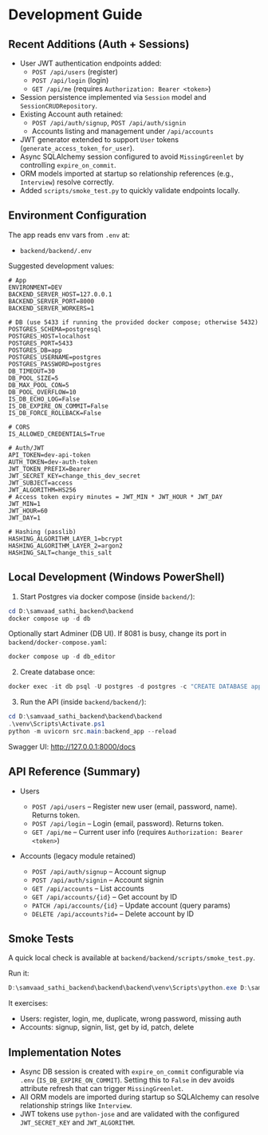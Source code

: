# Development Guide

## Recent Additions (Auth + Sessions)
- User JWT authentication endpoints added:
  - `POST /api/users` (register)
  - `POST /api/login` (login)
  - `GET /api/me` (requires `Authorization: Bearer <token>`)
- Session persistence implemented via `Session` model and `SessionCRUDRepository`.
- Existing Account auth retained:
  - `POST /api/auth/signup`, `POST /api/auth/signin`
  - Accounts listing and management under `/api/accounts`
- JWT generator extended to support `User` tokens (`generate_access_token_for_user`).
- Async SQLAlchemy session configured to avoid `MissingGreenlet` by controlling `expire_on_commit`.
- ORM models imported at startup so relationship references (e.g., `Interview`) resolve correctly.
- Added `scripts/smoke_test.py` to quickly validate endpoints locally.

## Environment Configuration
The app reads env vars from `.env` at:
- `backend/backend/.env`

Suggested development values:
```env
# App
ENVIRONMENT=DEV
BACKEND_SERVER_HOST=127.0.0.1
BACKEND_SERVER_PORT=8000
BACKEND_SERVER_WORKERS=1

# DB (use 5433 if running the provided docker compose; otherwise 5432)
POSTGRES_SCHEMA=postgresql
POSTGRES_HOST=localhost
POSTGRES_PORT=5433
POSTGRES_DB=app
POSTGRES_USERNAME=postgres
POSTGRES_PASSWORD=postgres
DB_TIMEOUT=30
DB_POOL_SIZE=5
DB_MAX_POOL_CON=5
DB_POOL_OVERFLOW=10
IS_DB_ECHO_LOG=False
IS_DB_EXPIRE_ON_COMMIT=False
IS_DB_FORCE_ROLLBACK=False

# CORS
IS_ALLOWED_CREDENTIALS=True

# Auth/JWT
API_TOKEN=dev-api-token
AUTH_TOKEN=dev-auth-token
JWT_TOKEN_PREFIX=Bearer
JWT_SECRET_KEY=change_this_dev_secret
JWT_SUBJECT=access
JWT_ALGORITHM=HS256
# Access token expiry minutes = JWT_MIN * JWT_HOUR * JWT_DAY
JWT_MIN=1
JWT_HOUR=60
JWT_DAY=1

# Hashing (passlib)
HASHING_ALGORITHM_LAYER_1=bcrypt
HASHING_ALGORITHM_LAYER_2=argon2
HASHING_SALT=change_this_salt
```

## Local Development (Windows PowerShell)
1) Start Postgres via docker compose (inside `backend/`):
```powershell
cd D:\samvaad_sathi_backend\backend
docker compose up -d db
```
Optionally start Adminer (DB UI). If 8081 is busy, change its port in `backend/docker-compose.yaml`:
```powershell
docker compose up -d db_editor
```

2) Create database once:
```powershell
docker exec -it db psql -U postgres -d postgres -c "CREATE DATABASE app;"
```

3) Run the API (inside `backend/backend/`):
```powershell
cd D:\samvaad_sathi_backend\backend\backend
.\venv\Scripts\Activate.ps1
python -m uvicorn src.main:backend_app --reload
```
Swagger UI: http://127.0.0.1:8000/docs

## API Reference (Summary)
- Users
  - `POST /api/users` – Register new user (email, password, name). Returns token.
  - `POST /api/login` – Login (email, password). Returns token.
  - `GET /api/me` – Current user info (requires `Authorization: Bearer <token>`)

- Accounts (legacy module retained)
  - `POST /api/auth/signup` – Account signup
  - `POST /api/auth/signin` – Account signin
  - `GET /api/accounts` – List accounts
  - `GET /api/accounts/{id}` – Get account by ID
  - `PATCH /api/accounts/{id}` – Update account (query params)
  - `DELETE /api/accounts?id=` – Delete account by ID

## Smoke Tests
A quick local check is available at `backend/backend/scripts/smoke_test.py`.

Run it:
```powershell
D:\samvaad_sathi_backend\backend\backend\venv\Scripts\python.exe D:\samvaad_sathi_backend\backend\backend\scripts\smoke_test.py
```
It exercises:
- Users: register, login, me, duplicate, wrong password, missing auth
- Accounts: signup, signin, list, get by id, patch, delete

## Implementation Notes
- Async DB session is created with `expire_on_commit` configurable via `.env` (`IS_DB_EXPIRE_ON_COMMIT`). Setting this to `False` in dev avoids attribute refresh that can trigger `MissingGreenlet`.
- All ORM models are imported during startup so SQLAlchemy can resolve relationship strings like `Interview`.
- JWT tokens use `python-jose` and are validated with the configured `JWT_SECRET_KEY` and `JWT_ALGORITHM`.
